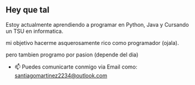 ## Hey que tal

<!--


-->
Estoy actualmente aprendiendo a programar en Python, Java y Cursando un TSU en informatica.

mi objetivo hacerme asquerosamente rico como programador
(ojala).

pero tambien programo por pasion (depende del dia)

- 📫 Puedes comunicarte conmigo via Email como: santiagomartinez2234@outlook.com 
